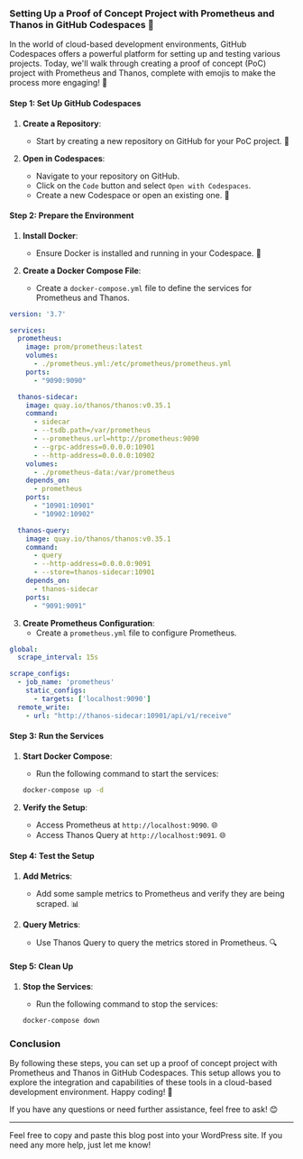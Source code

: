 ### Setting Up a Proof of Concept Project with Prometheus and Thanos in GitHub Codespaces 🚀

In the world of cloud-based development environments, GitHub Codespaces offers a powerful platform for setting up and testing various projects. Today, we'll walk through creating a proof of concept (PoC) project with Prometheus and Thanos, complete with emojis to make the process more engaging! 🌟

#### Step 1: Set Up GitHub Codespaces

1. **Create a Repository**:
   - Start by creating a new repository on GitHub for your PoC project. 📂

2. **Open in Codespaces**:
   - Navigate to your repository on GitHub.
   - Click on the `Code` button and select `Open with Codespaces`.
   - Create a new Codespace or open an existing one. 🚀

#### Step 2: Prepare the Environment

1. **Install Docker**:
   - Ensure Docker is installed and running in your Codespace. 🐳

2. **Create a Docker Compose File**:
   - Create a `docker-compose.yml` file to define the services for Prometheus and Thanos.

```yaml
version: '3.7'

services:
  prometheus:
    image: prom/prometheus:latest
    volumes:
      - ./prometheus.yml:/etc/prometheus/prometheus.yml
    ports:
      - "9090:9090"

  thanos-sidecar:
    image: quay.io/thanos/thanos:v0.35.1
    command:
      - sidecar
      - --tsdb.path=/var/prometheus
      - --prometheus.url=http://prometheus:9090
      - --grpc-address=0.0.0.0:10901
      - --http-address=0.0.0.0:10902
    volumes:
      - ./prometheus-data:/var/prometheus
    depends_on:
      - prometheus
    ports:
      - "10901:10901"
      - "10902:10902"

  thanos-query:
    image: quay.io/thanos/thanos:v0.35.1
    command:
      - query
      - --http-address=0.0.0.0:9091
      - --store=thanos-sidecar:10901
    depends_on:
      - thanos-sidecar
    ports:
      - "9091:9091"
```

3. **Create Prometheus Configuration**:
   - Create a `prometheus.yml` file to configure Prometheus.

```yaml
global:
  scrape_interval: 15s

scrape_configs:
  - job_name: 'prometheus'
    static_configs:
      - targets: ['localhost:9090']
  remote_write:
    - url: "http://thanos-sidecar:10901/api/v1/receive"
```

#### Step 3: Run the Services

1. **Start Docker Compose**:
   - Run the following command to start the services:

    ```bash
    docker-compose up -d
    ```

2. **Verify the Setup**:
   - Access Prometheus at `http://localhost:9090`. 🌐
   - Access Thanos Query at `http://localhost:9091`. 🌐

#### Step 4: Test the Setup

1. **Add Metrics**:
   - Add some sample metrics to Prometheus and verify they are being scraped. 📊

2. **Query Metrics**:
   - Use Thanos Query to query the metrics stored in Prometheus. 🔍

#### Step 5: Clean Up

1. **Stop the Services**:
   - Run the following command to stop the services:

    ```bash
    docker-compose down
    ```

### Conclusion

By following these steps, you can set up a proof of concept project with Prometheus and Thanos in GitHub Codespaces. This setup allows you to explore the integration and capabilities of these tools in a cloud-based development environment. Happy coding! 🎉

If you have any questions or need further assistance, feel free to ask! 😊

---

Feel free to copy and paste this blog post into your WordPress site. If you need any more help, just let me know!
